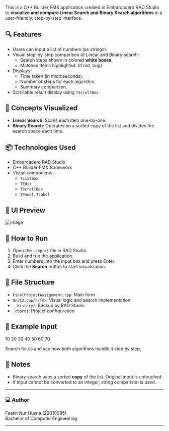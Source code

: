 This is a C++ Builder FMX application created in Embarcadero RAD Studio to **visualize and compare Linear Search and Binary Search algorithms** in a user-friendly, step-by-step interface.

## 🔍 Features

- Users can input a list of numbers (as strings).
- Visual step-by-step comparison of Linear and Binary search:
  - Search steps shown in colored **white boxes**.
  - Matched items highlighted. (if not, bug)
- Displays:
  - Time taken (in microseconds).
  - Number of steps for each algorithm.
  - Summary comparison.
- Scrollable result display using `TScrollBox`.

## 🧠 Concepts Visualized

- **Linear Search**: Scans each item one-by-one.
- **Binary Search**: Operates on a sorted copy of the list and divides the search space each time.

## 📦 Technologies Used

- Embarcadero RAD Studio
- C++ Builder FMX framework
- Visual components:
  - `TListBox`
  - `TEdit`
  - `TScrollBox`
  - `TPanel`, `TLabel`

## 📸 UI Preview

![image](https://github.com/user-attachments/assets/93a4662c-4614-4fc7-808c-7685246baa3b)


## 🚀 How to Run

1. Open the `.cbproj` file in RAD Studio.
2. Build and run the application.
3. Enter numbers into the input box and press Enter.
4. Click the **Search** button to start visualization.

## 📁 File Structure

- `FinalProjectAssignment.cpp`: Main form
- `Unit2.cpp/h/fmx`: Visual logic and search implementation
- `__history/`: Backup by RAD Studio
- `.cbproj`: Project configuration

## 🧪 Example Input

10 20 30 40 50 60 70

Search for `60` and see how both algorithms handle it step by step.

## 📌 Notes

- Binary search uses a sorted **copy** of the list. Original input is untouched.
- If input cannot be converted to an integer, string comparison is used.

---

### 💻 Author
Faatin Nur Husna (22010085)  
Bachelor of Computer Engineering

---
